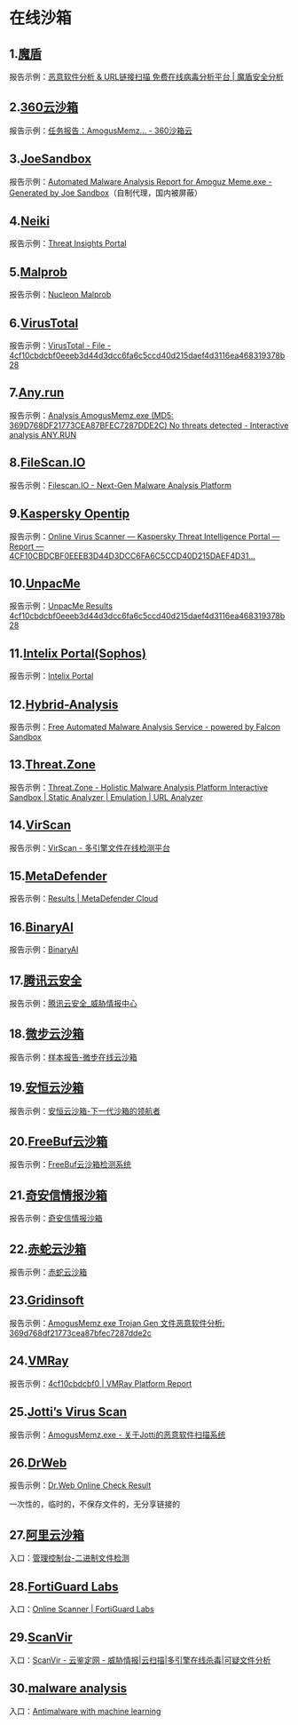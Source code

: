 # 在线沙箱

## 1.[魔盾](https://www.maldun.com/submit/submit_file/)
报告示例：[恶意软件分析 & URL链接扫描 免费在线病毒分析平台 | 魔盾安全分析](https://www.maldun.com/analysis/YXNkZmRzZmFkc2Y4MDA1NDBkc2Zhc2RmYXNkZg==/)

## 2.[360云沙箱](ata.360.net)
报告示例：[任务报告：AmogusMemz... - 360沙箱云](https://ata.360.net/report/749327477361664)

## 3.[JoeSandbox](joesandbox.com)
报告示例：[Automated Malware Analysis Report for Amoguz Meme.exe - Generated by Joe Sandbox](https://joesandbox-report.netlify.app/)（自制代理，国内被屏蔽）

## 4.[Neiki](tip.neiki.dev)
报告示例：[Threat Insights Portal](https://tip.neiki.dev/file/4cf10cbdcbf0eeeb3d44d3dcc6fa6c5ccd40d215daef4d3116ea468319378b28)

## 5.[Malprob](malprob.io)
报告示例：[Nucleon Malprob](https://malprob.io/report/4cf10cbdcbf0eeeb3d44d3dcc6fa6c5ccd40d215daef4d3116ea468319378b28)

## 6.[VirusTotal](virustotal.com)
报告示例：[VirusTotal - File - 4cf10cbdcbf0eeeb3d44d3dcc6fa6c5ccd40d215daef4d3116ea468319378b28](https://www.virustotal.com/gui/file/4cf10cbdcbf0eeeb3d44d3dcc6fa6c5ccd40d215daef4d3116ea468319378b28/detection)

## 7.[Any.run](app.any.run)
报告示例：[Analysis AmogusMemz.exe (MD5: 369D768DF21773CEA87BFEC7287DDE2C) No threats detected - Interactive analysis ANY.RUN](https://app.any.run/tasks/8e2703a4-0977-4ec2-9b69-e9f8051943d6)

## 8.[FileScan.IO](filescan.io)
报告示例：[Filescan.IO - Next-Gen Malware Analysis Platform](https://www.filescan.io/uploads/68a9624a4a87ed796768ed2e/reports/5e0c0581-6363-4489-ac3d-505ba9c18ec9/overview)

## 9.[Kaspersky Opentip](opentip.kaspersky.com)
报告示例：[Online Virus Scanner — Kaspersky Threat Intelligence Portal — Report — 4CF10CBDCBF0EEEB3D44D3DCC6FA6C5CCD40D215DAEF4D31...](https://opentip.kaspersky.com/4CF10CBDCBF0EEEB3D44D3DCC6FA6C5CCD40D215DAEF4D3116EA468319378B28/results)

## 10.[UnpacMe](unpac.me)
报告示例：[UnpacMe Results 4cf10cbdcbf0eeeb3d44d3dcc6fa6c5ccd40d215daef4d3116ea468319378b28](https://www.unpac.me/results/54293c1b-d29b-490d-bd0c-f55f2f7aa4b5)

## 11.[Intelix Portal(Sophos)](intelix.sophos.com)
报告示例：[Intelix Portal](https://intelix.sophos.com/report/6423c38e21ef49fc9f7385a954e16638/static/file)

## 12.[Hybrid-Analysis](hybrid-analysis.com)
报告示例：[Free Automated Malware Analysis Service - powered by Falcon Sandbox](https://hybrid-analysis.com/sample/4cf10cbdcbf0eeeb3d44d3dcc6fa6c5ccd40d215daef4d3116ea468319378b28)

## 13.[Threat.Zone](app.threat.zone)
报告示例：[Threat.Zone - Holistic Malware Analysis Platform Interactive Sandbox | Static Analyzer | Emulation | URL Analyzer](https://app.threat.zone/submission/91548651-82df-4a9c-afab-8655f136fae2/overview)

## 14.[VirScan](virscan.org)
报告示例：[VirScan - 多引擎文件在线检测平台](https://www.virscan.org/report/4cf10cbdcbf0eeeb3d44d3dcc6fa6c5ccd40d215daef4d3116ea468319378b28)

## 15.[MetaDefender](metadefender.com)
报告示例：[Results | MetaDefender Cloud](https://metadefender.com/results/hash/4CF10CBDCBF0EEEB3D44D3DCC6FA6C5CCD40D215DAEF4D3116EA468319378B28)

## 16.[BinaryAI](binaryai.cn)
报告示例：[BinaryAI](https://www.binaryai.cn/analysis/4cf10cbdcbf0eeeb3d44d3dcc6fa6c5ccd40d215daef4d3116ea468319378b28/libs)

## 17.[腾讯云安全](tix.qq.com)
报告示例：[腾讯云安全\_威胁情报中心](https://tix.qq.com/search/single?keyword=369d768df21773cea87bfec7287dde2c&ADTAG=binaryai)

## 18.[微步云沙箱](s.threatbook.com)
报告示例：[样本报告-微步在线云沙箱](https://s.threatbook.com/report/file/4cf10cbdcbf0eeeb3d44d3dcc6fa6c5ccd40d215daef4d3116ea468319378b28)

## 19.[安恒云沙箱](sandbox.dbappsecurity.com.cn)
报告示例：[安恒云沙箱-下一代沙箱的领航者](https://sandbox.dbappsecurity.com.cn/analysis/1a291b46-2f59-49e7-8b35-93671d3e87da/1)

## 20.[FreeBuf云沙箱](sandbox.freebuf.com)
报告示例：[FreeBuf云沙箱检测系统](https://sandbox.freebuf.com/reportDetail?fileSha1=0a71bfa9dd41d04a3bba141d21aea5269e63a9c9)

## 21.[奇安信情报沙箱](sandbox.ti.qianxin.com)
报告示例：[奇安信情报沙箱](https://sandbox.ti.qianxin.com/sandbox/page/detail?type=file&id=AZjaWshvSZq0HOVfuqVw)

## 22.[赤蛇云沙箱](111.50.130.131:8888)


报告示例：[赤蛇云沙箱](http://111.50.130.131:8888/#/report/4cf10cbdcbf0eeeb3d44d3dcc6fa6c5ccd40d215daef4d3116ea468319378b28)

## 23.[Gridinsoft](zh.gridinsoft.com/online-virus-scanner)
报告示例：[AmogusMemz exe Trojan Gen 文件恶意软件分析: 369d768df21773cea87bfec7287dde2c](https://zh.gridinsoft.com/online-virus-scanner/id/4cf10cbdcbf0eeeb3d44d3dcc6fa6c5ccd40d215daef4d3116ea468319378b28)

## 24.[VMRay](vmray.com)
报告示例：[4cf10cbdcbf0 | VMRay Platform Report](https://www.vmray.com/analyses/_vt/4cf10cbdcbf0/report/overview.html)

## 25.[Jotti’s Virus Scan](virusscan.jotti.org)
报告示例：[AmogusMemz.exe - 关于Jotti的恶意软件扫描系统](https://virusscan.jotti.org/zh-CN/filescanjob/c2ief7qur0)

## 26.[DrWeb](vms.drweb.com)
报告示例：[Dr.Web Online Check Result](https://online834.drweb.com/cache/?i=4baba2753b8447c5e147c831375005b2)


一次性的，临时的，不保存文件的，无分享链接的
## 27.[阿里云沙箱](ti.aliyun.com)
入口：[管理控制台-二进制文件检测](https://ti.aliyun.com/#/binary)

## 28.[FortiGuard Labs](https://fortiguard.com/faq/onlinescanner)
入口：[Online Scanner | FortiGuard Labs](https://www.fortiguard.com/faq/onlinescanner)

## 29.[ScanVir](scanvir.com)
入口：[ScanVir - 云鉴定网 - 威胁情报|云扫描|多引擎在线杀毒|可疑文件分析](http://www.scanvir.com/)

## 30.[malware analysis](malware-analysis.charrel.fr)
入口：[Antimalware with machine learning](https://malware-analysis.charrel.fr/)
